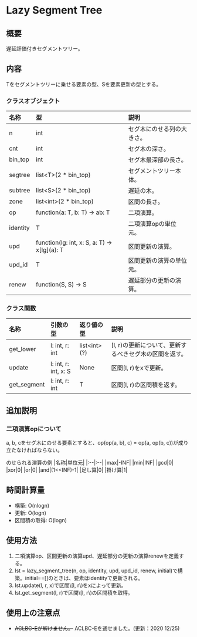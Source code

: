 # Lazy Segment Tree
## 概要
遅延評価付きセグメントツリー。

## 内容
Tをセグメントツリーに乗せる要素の型、Sを要素更新の型とする。
### クラスオブジェクト
|名称|型|説明|
|:--|:--|:--|
|n|int|セグ木にのせる列の大きさ。|
|cnt|int|セグ木の深さ。|
|bin_top|int|セグ木最深部の長さ。|
|segtree|list\<T\>(2 * bin_top)|セグメントツリー本体。|
|subtree|list\<S\>(2 * bin_top)|遅延の木。|
|zone|list\<int\>(2 * bin_top)|区間の長さ。|
|op|function(a: T, b: T) -> ab: T|二項演算。|
|identity|T|二項演算opの単位元。|
|upd|function(lg: int, x: S, a: T) -> x[lg]\(a\): T|区間更新の演算。|
|upd_id|T|区間更新の演算の単位元。|
|renew|function(S, S) -> S|遅延部分の更新の演算。|
### クラス関数
|名称|引数の型|返り値の型|説明|
|:--|:--|:--|:--|
|get_lower|l: int, r: int|list\<int\>(?)|\[l, r\)の更新について、更新するべきセグ木の区間を返す。|
|update|l: int, r: int, x: S|None|区間\[l, r\)をxで更新。|
|get_segment|l: int, r: int|T|区間\[l, r\)の区間積を返す。|

## 追加説明
### 二項演算opについて
a, b, cをセグ木にのせる要素とすると、op(op(a, b), c) = op(a, op(b, c))が成り立たなければならない。

のせられる演算の例
|名称|単位元|
|:--|:--|
|max|-INF|
|min|INF|
|gcd|0|
|xor|0|
|or|0|
|and|(1<<INF)-1|
|足し算|0|
|掛け算|1|

## 時間計算量
<ul>
    <li>構築: O(nlogn)</li>
    <li>更新: O(logn)</li>
    <li>区間積の取得: O(logn)</li>
</ul>

## 使用方法
<ol>
    <li>二項演算op、区間更新の演算upd、遅延部分の更新の演算renewを定義する。</li>
    <li>lst = lazy_segment_tree(n, op, identity, upd, upd_id, renew, initial)で構築。initial==[]のときは、要素はidentityで更新される。</li>
    <li>lst.update(l, r, x)で区間\[l, r\)をxによって更新。</li>
    <li>lst.get_segment(l, r)で区間\[l, r\)の区間積を取得。</li>
</ol>

## 使用上の注意点
<ul>
    <li><s>ACLBC-Eが解けません。</s> ACLBC-Eを通せました。(更新：2020 12/25)</li>
</ul>
